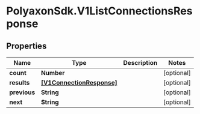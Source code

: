 # PolyaxonSdk.V1ListConnectionsResponse

## Properties
Name | Type | Description | Notes
------------ | ------------- | ------------- | -------------
**count** | **Number** |  | [optional] 
**results** | [**[V1ConnectionResponse]**](V1ConnectionResponse.md) |  | [optional] 
**previous** | **String** |  | [optional] 
**next** | **String** |  | [optional] 


